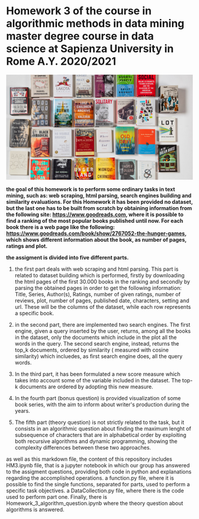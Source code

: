 # Homework 3 of the course in algorithmic methods in data mining  master degree course in data science at Sapienza University in Rome  A.Y. 2020/2021 #


![](https://github.com/giuliacasale/ADM-HW3/blob/main/06critics-list1-videoSixteenByNineJumbo1600.jpg)

**the goal of this homework is to perform some ordinary tasks in text mining, such as: web scraping, html parsing, search engines building and similarity evaluations. For this Homework it has been provided no dataset, but the last one has to be built from scratch by obtaining information from the following site: https://www.goodreads.com, where it is possible to find a ranking of the most popular books published until now. For each book there is a web page like the following: https://www.goodreads.com/book/show/2767052-the-hunger-games, which shows different information about the book, as number of pages, ratings and plot.**

**the assigment is divided into five different parts.** 

1. the first part deals with web scraping and html parsing. This part is related to dataset building which is performed, firstly by downloading the html pages of the first 30.000 books in the ranking and secondly by parsing the obtained pages in order to get the following information: Title, Series, Author(s), Ratings, number of given ratings, number of reviews, plot, number of pages, published date, characters, setting and url. These will be the columns of the dataset, while each row represents a specific book.

2. in the second part,  there are implemented two search engines. The first engine, given a query inserted by the user, returns, among all the books in the dataset, only the documents which include in the plot all the words in the query. The second search engine, instead, returns the top_k documents, ordered by similarity ( measured with cosine similarity) which incluedes, as first search engine does, all the query words. 

3. In the third part, it has been formulated a new score measure which takes into account some of the variable included in the dataset.  The top-k documents are 
ordered by adopting this new measure.

4. In the fourth part (bonus question) is provided visualization of some book series, with the aim to inform about writer's production during the years.

5. The fifth part (theory question) is not strictly related to the task, but it consists in an algorithmic question about finding the maximum lenght of subsequence of characters that are in alphabetical order by exploiting both recursive algorithms and dynamic programming, showing the complexity differences between these two approaches. 

as well as this markdown file, the content of this repository includes HM3.ipynb file, that is a jupyter notebook in which our group has answered to the assigment questions, providing both code in python and explanations regarding the accomplished operations. a function.py file, where it is possible to find the single functions, separated for parts, used to perform a specific task objectives. a DataCollection.py file, where there is the code used to perform part one. Finally, there is Homework_3_algorithm_question.ipynb where the theory question about algorithms is answered.
